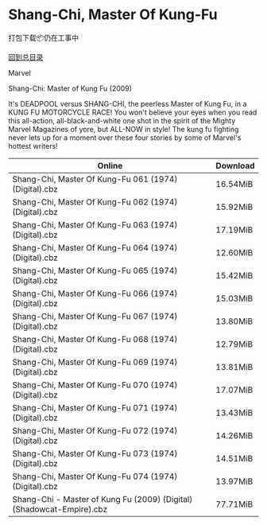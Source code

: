 # Shang-Chi, Master Of Kung-Fu

打包下载📦仍在工事中

[回到总目录](/Catalogs.md)

Marvel

Shang-Chi: Master of Kung Fu (2009)

It's DEADPOOL versus SHANG-CHI, the peerless Master of Kung Fu, in a KUNG FU MOTORCYCLE RACE! You won't believe your eyes when you read this all-action, all-black-and-white one shot in the spirit of the Mighty Marvel Magazines of yore, but ALL-NOW in style! The kung fu fighting never lets up for a moment over these four stories by some of Marvel's hottest writers!





Online | Download
--- | ---
Shang-Chi, Master Of Kung-Fu 061 (1974) (Digital).cbz | 16.54MiB
Shang-Chi, Master Of Kung-Fu 062 (1974) (Digital).cbz | 15.92MiB
Shang-Chi, Master Of Kung-Fu 063 (1974) (Digital).cbz | 17.19MiB
Shang-Chi, Master Of Kung-Fu 064 (1974) (Digital).cbz | 12.60MiB
Shang-Chi, Master Of Kung-Fu 065 (1974) (Digital).cbz | 15.42MiB
Shang-Chi, Master Of Kung-Fu 066 (1974) (Digital).cbz | 15.03MiB
Shang-Chi, Master Of Kung-Fu 067 (1974) (Digital).cbz | 13.80MiB
Shang-Chi, Master Of Kung-Fu 068 (1974) (Digital).cbz | 12.79MiB
Shang-Chi, Master Of Kung-Fu 069 (1974) (Digital).cbz | 13.81MiB
Shang-Chi, Master Of Kung-Fu 070 (1974) (Digital).cbz | 17.07MiB
Shang-Chi, Master Of Kung-Fu 071 (1974) (Digital).cbz | 13.43MiB
Shang-Chi, Master Of Kung-Fu 072 (1974) (Digital).cbz | 14.26MiB
Shang-Chi, Master Of Kung-Fu 073 (1974) (Digital).cbz | 14.51MiB
Shang-Chi, Master Of Kung-Fu 074 (1974) (Digital).cbz | 13.97MiB
Shang-Chi - Master of Kung Fu (2009) (Digital) (Shadowcat-Empire).cbz | 77.71MiB